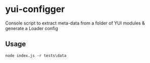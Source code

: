 yui-configger
=============

Console script to extract meta-data from a folder of YUI modules & generate a Loader config

## Usage ##

    node index.js -r tests\data
